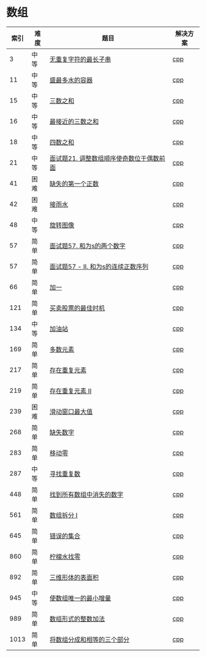 # 数组

|索引|难度|题目|解决方案|
|----|----|----|--------|
|3|中等|[无重复字符的最长子串](https://leetcode-cn.com/problems/longest-substring-without-repeating-characters/)|[cpp](../problem/3_lengthOfLongestSubstring.md)|
|11|中等|[盛最多水的容器](https://leetcode-cn.com/problems/container-with-most-water/)|[cpp](../problem/11_maxArea.md)|
|15|中等|[三数之和](https://leetcode-cn.com/problems/3sum/)|[cpp](../problem/15_threeSum.md)|
|16|中等|[最接近的三数之和](https://leetcode-cn.com/problems/3sum-closest/)|[cpp](../problem/16_threeSumClosest.md)|
|18|中等|[四数之和](https://leetcode-cn.com/problems/4sum/)|[cpp](../problem/18_fourSum.md)|
|21|中等|[面试题21. 调整数组顺序使奇数位于偶数前面](https://leetcode-cn.com/problems/diao-zheng-shu-zu-shun-xu-shi-qi-shu-wei-yu-ou-shu-qian-mian-lcof/)|[cpp](../problem/21_exchange.md)|
|41|困难|[缺失的第一个正数](https://leetcode-cn.com/problems/first-missing-positive/)|[cpp](../problem/41_firstMissingPositive.md)|
|42|困难|[接雨水](https://leetcode-cn.com/problems/trapping-rain-water/)|[cpp](../problem/42_trap.md)|
|48|中等|[旋转图像](https://leetcode-cn.com/problems/rotate-image/)|[cpp](../problem/48_rotate.md)|
|57|简单|[面试题57. 和为s的两个数字](https://leetcode-cn.com/problems/he-wei-sde-liang-ge-shu-zi-lcof/)|[cpp](../problem/57_twoSum.md)|
|57|简单|[面试题57 - II. 和为s的连续正数序列](https://leetcode-cn.com/problems/he-wei-sde-lian-xu-zheng-shu-xu-lie-lcof/)|[cpp](../problem/57_findContinuousSequence.md)|
|66|简单|[加一](https://leetcode-cn.com/problems/plus-one/)|[cpp](../problem/66_plusOne.md)|
|121|简单|[买卖股票的最佳时机](https://leetcode-cn.com/problems/best-time-to-buy-and-sell-stock/)|[cpp](../problem/121_maxProfit.md)|
|134|中等|[加油站](https://leetcode-cn.com/problems/gas-station/)|[cpp](../problem/134_canCompleteCircuit.md)|
|169|简单|[多数元素](https://leetcode-cn.com/problems/majority-element/)|[cpp](../problem/169_majorityElement.md)|
|217|简单|[存在重复元素](https://leetcode-cn.com/problems/contains-duplicate/)|[cpp](../problem/217_containsDuplicate.md)|
|219|简单|[存在重复元素 II](https://leetcode-cn.com/problems/contains-duplicate-ii/)|[cpp](../problem/219_containsNearbyDuplicate.md)|
|239|困难|[滑动窗口最大值](https://leetcode-cn.com/problems/sliding-window-maximum/)|[cpp](../problem/239_maxSlidingWindow.md)|
|268|简单|[缺失数字](https://leetcode-cn.com/problems/missing-number/)|[cpp](../problem/268_missingNumber.md)|
|283|简单|[移动零](https://leetcode-cn.com/problems/move-zeroes/)|[cpp](../problem/283_moveZeroes.md)|
|287|中等|[寻找重复数](https://leetcode-cn.com/problems/find-the-duplicate-number/)|[cpp](../problem/287_findDuplicate.md)|
|448|简单|[找到所有数组中消失的数字](https://leetcode-cn.com/problems/find-all-numbers-disappeared-in-an-array/)|[cpp](../problem/448_findDisappearedNumbers.md)|
|561|简单|[数组拆分 I](https://leetcode-cn.com/problems/array-partition-i/)|[cpp](../problem/561_arrayPairSum.md)|
|645|简单|[错误的集合](https://leetcode-cn.com/problems/set-mismatch/)|[cpp](../problem/645_findErrorNums.md)|
|860|简单|[柠檬水找零](https://leetcode-cn.com/problems/lemonade-change/)|[cpp](../problem/860_lemonadeChange.md)|
|892|简单|[三维形体的表面积](https://leetcode-cn.com/problems/surface-area-of-3d-shapes/)|[cpp](../problem/892_surfaceArea.md)|
|945|中等|[使数组唯一的最小增量](https://leetcode-cn.com/problems/minimum-increment-to-make-array-unique/)|[cpp](../problem/945_minIncrementForUnique.md)|
|989|简单|[数组形式的整数加法](https://leetcode-cn.com/problems/add-to-array-form-of-integer/)|[cpp](../problem/989_addToArrayForm.md)|
|1013|简单|[将数组分成和相等的三个部分](https://leetcode-cn.com/problems/partition-array-into-three-parts-with-equal-sum/)|[cpp](../problem/1013_canThreePartsEqualSum.md)|
